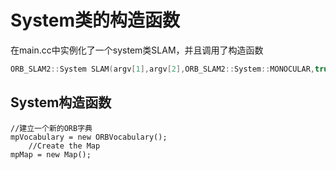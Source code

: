 # System类的构造函数

在main.cc中实例化了一个system类SLAM，并且调用了构造函数

```c++
ORB_SLAM2::System SLAM(argv[1],argv[2],ORB_SLAM2::System::MONOCULAR,true);
```

## System构造函数

    //建立一个新的ORB字典
    mpVocabulary = new ORBVocabulary();
        //Create the Map
    mpMap = new Map();